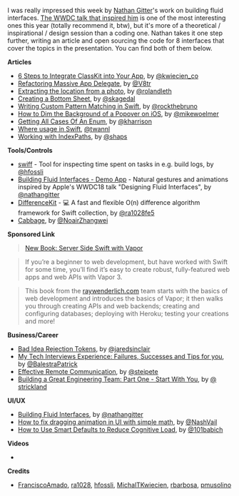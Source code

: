 I was really impressed this week by [Nathan Gitter](https://twitter.com/nathangitter)'s work on building fluid interfaces. [The WWDC talk that inspired him](https://developer.apple.com/videos/play/wwdc2018/803/) is one of the most interesting ones this year (totally recommend it, btw), but it's more of a theoretical / inspirational / design session than a coding one. Nathan takes it one step further, writing an article and open sourcing the code for 8 interfaces that cover the topics in the presentation. You can find both of them below.

**Articles**

* [6 Steps to Integrate ClassKit into Your App](https://www.netguru.co/codestories/6-steps-to-integrate-classkit-into-your-app?utm_campaign=Codestories&utm_source=iosgoodies&utm_medium=social), by [@kwiecien_co](https://twitter.com/kwiecien_co)
* [Refactoring Massive App Delegate](http://www.vadimbulavin.com/refactoring-massive-app-delegate/), by [@V8tr](https://twitter.com/V8tr)
* [Extracting the location from a photo](https://rolandleth.com/extracting-the-location-from-a-photo), by [@rolandleth](https://twitter.com/rolandleth)
* [Creating a Bottom Sheet](https://skagedal.github.io/2018/08/03/bottom-sheet.html), by [@skagedal](https://twitter.com/skagedal)
* [Writing Custom Pattern Matching in Swift](https://swiftrocks.com/writing-custom-pattern-matching-rules-in-swift.html), by [@rockthebruno](https://twitter.com/rockthebruno)
* [How to Dim the Background of a Popover on iOS](https://spin.atomicobject.com/2018/08/08/dim-popover-background/), by [@mikewoelmer](https://twitter.com/mikewoelmer)
* [Getting All Cases Of An Enum](https://useyourloaf.com/blog/getting-all-cases-of-an-enum/), by [@kharrison](https://twitter.com/kharrison)
* [Where usage in Swift](https://www.avanderlee.com/swift/where-using-swift/), [@twannl](https://twitter.com/twannl)
* [Working with IndexPaths](https://152percent.com/blog/2018/8/7/working-with-indexpaths), by [@shaps](https://twitter.com/shaps)

**Tools/Controls**

* [swiff](https://github.com/agens-no/swiff) - Tool for inspecting time spent on tasks in e.g. build logs, by [@hfossli](https://twitter.com/hfossli)
* [Building Fluid Interfaces - Demo App](https://github.com/nathangitter/fluid-interfaces) - Natural gestures and animations inspired by Apple's WWDC18 talk "Designing Fluid Interfaces", by [@nathangitter](https://twitter.com/nathangitter)
* [DifferenceKit](https://github.com/ra1028/DifferenceKit) - 💻 A fast and flexible O(n) difference algorithm framework for Swift collection, by [@ra1028fe5](https://twitter.com/ra1028fe5)
* [Cabbage](https://github.com/VideoFlint/Cabbage), by [@NoairZhangwei](https://twitter.com/NoairZhangwei)

**Sponsored Link**

> [New Book: Server Side Swift with Vapor](https://store.raywenderlich.com/products/server-side-swift-with-vapor)

> If you’re a beginner to web development, but have worked with Swift for some time, you’ll find it’s easy to create robust, fully-featured web apps and web APIs with Vapor 3.

> This book from the [raywenderlich.com](https://raywenderlich.com/) team starts with the basics of web development and introduces the basics of Vapor; it then walks you through creating APIs and web backends; creating and configuring databases; deploying with Heroku; testing your creations and more!

**Business/Career**

* [Bad Idea Rejection Tokens](http://blog.jaredsinclair.com/post/176737572155/bad-idea-rejection-tokens), by [@jaredsinclair](https://twitter.com/jaredsinclair)
* [My Tech Interviews Experience: Failures, Successes and Tips for you](https://patrickbalestra.com/blog/2018/08/06/my-tech-interviews-experience.html), by [@BalestraPatrick](https://twitter.com/BalestraPatrick)
* [Effective Remote Communication](https://pspdfkit.com/blog/2018/effective-remote-communication/), by [@steipete](https://twitter.com/steipete)
* [Building a Great Engineering Team: Part One - Start With You](https://www.bignerdranch.com/blog/building-a-great-engineering-team-part-one-start-with-you/), by [@ strickland](https://twitter.com/strickland)

**UI/UX**

* [Building Fluid Interfaces](https://medium.com/@nathangitter/building-fluid-interfaces-ios-swift-9732bb934bf5), by [@nathangitter](https://twitter.com/nathangitter)
* [How to fix dragging animation in UI with simple math](https://uxdesign.cc/how-to-fix-dragging-animation-in-ui-with-simple-math-4bbc10deccf7), by [@NashVail](https://twitter.com/NashVail)
* [How to Use Smart Defaults to Reduce Cognitive Load](https://www.shopify.com/partners/blog/cognitive-load), by [@101babich](https://twitter.com/101babich)

**Videos**

* 

**Credits**

* [FranciscoAmado](https://github.com/FranciscoAmado), [ra1028](https://github.com/ra1028), [hfossli](https://github.com/hfossli), [MichalTKwiecien](https://github.com/MichalTKwiecien), [rbarbosa](https://github.com/rbarbosa), [pmusolino](https://github.com/pmusolino)
